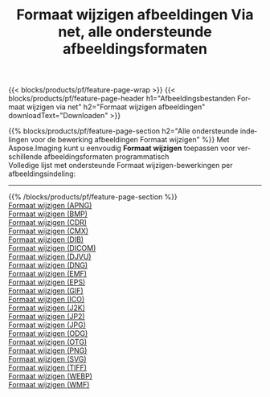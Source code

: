 ﻿---
title: Formaat wijzigen afbeeldingen Via net, alle ondersteunde afbeeldingsformaten 
weight: 3920
url: /nl/net/resize 
lang: nl
langdirlevel: 2
locales: zh-hans,ja,it,ru,de,es,fr,nl,id,lt,pl,pt,vi,tr,ko,zh-hant,ar,hi,th,sv,cs,uk,he
description: Met behulp van Aspose.Imaging kunt u eenvoudig Formaat wijzigen afbeeldingen maken via net
---

{{< blocks/products/pf/feature-page-wrap >}}
{{< blocks/products/pf/feature-page-header h1="Afbeeldingsbestanden Formaat wijzigen via net" h2="Formaat wijzigen afbeeldingen" downloadText="Downloaden" >}}


{{% blocks/products/pf/feature-page-section  h2="Alle ondersteunde indelingen voor de bewerking afbeeldingen Formaat wijzigen" %}}
Met Aspose.Imaging kunt u eenvoudig **Formaat wijzigen** toepassen voor verschillende afbeeldingsformaten programmatisch
<br/>
Volledige lijst met ondersteunde Formaat wijzigen-bewerkingen per afbeeldingsindeling:
<hr/>
{{% /blocks/products/pf/feature-page-section %}}
<div class="container-fluid productfamilypage bg-gray">
    <div class="convertypes bg-gray agp-content section">
        <div class="container">
		<div class="row other-converters">
		    <div class='col-md-2 other-converter remove-lp remove-rp'><a href="/imaging/nl/net/resize/apng" >Formaat wijzigen (APNG)</a></div><div class='col-md-2 other-converter remove-lp remove-rp'><a href="/imaging/nl/net/resize/bmp" >Formaat wijzigen (BMP)</a></div><div class='col-md-2 other-converter remove-lp remove-rp'><a href="/imaging/nl/net/resize/cdr" >Formaat wijzigen (CDR)</a></div><div class='col-md-2 other-converter remove-lp remove-rp'><a href="/imaging/nl/net/resize/cmx" >Formaat wijzigen (CMX)</a></div><div class='col-md-2 other-converter remove-lp remove-rp'><a href="/imaging/nl/net/resize/dib" >Formaat wijzigen (DIB)</a></div><div class='col-md-2 other-converter remove-lp remove-rp'><a href="/imaging/nl/net/resize/dicom" >Formaat wijzigen (DICOM)</a></div><div class='col-md-2 other-converter remove-lp remove-rp'><a href="/imaging/nl/net/resize/djvu" >Formaat wijzigen (DJVU)</a></div><div class='col-md-2 other-converter remove-lp remove-rp'><a href="/imaging/nl/net/resize/dng" >Formaat wijzigen (DNG)</a></div><div class='col-md-2 other-converter remove-lp remove-rp'><a href="/imaging/nl/net/resize/emf" >Formaat wijzigen (EMF)</a></div><div class='col-md-2 other-converter remove-lp remove-rp'><a href="/imaging/nl/net/resize/eps" >Formaat wijzigen (EPS)</a></div><div class='col-md-2 other-converter remove-lp remove-rp'><a href="/imaging/nl/net/resize/gif" >Formaat wijzigen (GIF)</a></div><div class='col-md-2 other-converter remove-lp remove-rp'><a href="/imaging/nl/net/resize/ico" >Formaat wijzigen (ICO)</a></div><div class='col-md-2 other-converter remove-lp remove-rp'><a href="/imaging/nl/net/resize/j2k" >Formaat wijzigen (J2K)</a></div><div class='col-md-2 other-converter remove-lp remove-rp'><a href="/imaging/nl/net/resize/jp2" >Formaat wijzigen (JP2)</a></div><div class='col-md-2 other-converter remove-lp remove-rp'><a href="/imaging/nl/net/resize/jpg" >Formaat wijzigen (JPG)</a></div><div class='col-md-2 other-converter remove-lp remove-rp'><a href="/imaging/nl/net/resize/odg" >Formaat wijzigen (ODG)</a></div><div class='col-md-2 other-converter remove-lp remove-rp'><a href="/imaging/nl/net/resize/otg" >Formaat wijzigen (OTG)</a></div><div class='col-md-2 other-converter remove-lp remove-rp'><a href="/imaging/nl/net/resize/png" >Formaat wijzigen (PNG)</a></div><div class='col-md-2 other-converter remove-lp remove-rp'><a href="/imaging/nl/net/resize/svg" >Formaat wijzigen (SVG)</a></div><div class='col-md-2 other-converter remove-lp remove-rp'><a href="/imaging/nl/net/resize/tiff" >Formaat wijzigen (TIFF)</a></div><div class='col-md-2 other-converter remove-lp remove-rp'><a href="/imaging/nl/net/resize/webp" >Formaat wijzigen (WEBP)</a></div><div class='col-md-2 other-converter remove-lp remove-rp'><a href="/imaging/nl/net/resize/wmf" >Formaat wijzigen (WMF)</a></div>
                </div>
        </div>
    </div>
</div>
<br/>
